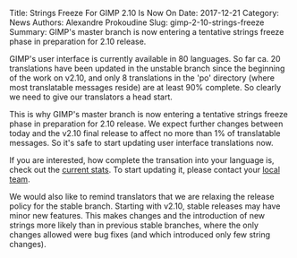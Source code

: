Title: Strings Freeze For GIMP 2.10 Is Now On
Date: 2017-12-21
Category: News
Authors: Alexandre Prokoudine
Slug: gimp-2-10-strings-freeze
Summary: GIMP's master branch is now entering a tentative strings freeze phase
in preparation for 2.10 release.

GIMP's user interface is currently available in 80 languages. So far ca. 20 translations have been updated in the unstable branch since the beginning of the work on v2.10, and only 8 translations in the 'po' directory (where most translatable messages reside) are at least 90% complete. So clearly we need to give our translators a head start.

This is why GIMP's master branch is now entering a tentative strings freeze phase in preparation for 2.10 release. We expect further changes between today and the v2.10 final release to affect no more than 1% of translatable messages. So it's safe to start updating user interface translations now.

If you are interested, how complete the transation into your language is, check out the [current stats](https://l10n.gnome.org/module/gimp/). To start updating it, please contact your [local team](https://l10n.gnome.org/teams/).

We would also like to remind translators that we are relaxing the release policy for the stable branch. Starting with v2.10, stable releases may have minor new features. This makes changes and the introduction of new strings more likely than in previous stable branches, where the only changes allowed were bug fixes (and which introduced only few string changes).